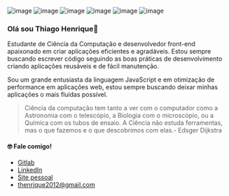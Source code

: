 ![image](https://img.shields.io/badge/JavaScript-F7DF1E?style=for-the-badge&logo=javascript&logoColor=black) ![image](https://img.shields.io/badge/TypeScript-007ACC?style=for-the-badge&logo=typescript&logoColor=white) ![image](https://img.shields.io/badge/Sass-CC6699?style=for-the-badge&logo=sass&logoColor=white) ![image](https://img.shields.io/badge/React-20232A?style=for-the-badge&logo=react&logoColor=61DAFB) ![image](https://img.shields.io/badge/React_Native-20232A?style=for-the-badge&logo=react&logoColor=61DAFB) ![image](https://img.shields.io/badge/Redux-593D88?style=for-the-badge&logo=redux&logoColor=white)

### Olá sou Thiago Henrique:wave:
Estudante de Ciência da Computação e desenvolvedor front-end apaixonado em criar aplicações eficientes e agradáveis. Estou sempre buscando escrever código seguindo as boas práticas de desenvolvimento criando aplicações reusáveis e de fácil manutenção.

Sou um grande entusiasta da linguagem JavaScript e em otimização de performance em aplicações web, estou sempre buscando deixar minhas aplicações o mais fluídas possível.

> Ciência da computação tem tanto a ver com o computador como a Astronomia com o telescópio, a Biologia com o microscópio, ou a Química com os tubos de ensaio. A Ciência não estuda ferramentas, mas o que fazemos e o que descobrimos com elas.- Edsger Dijkstra

<!-- ![Reeveng's github stats](https://github-readme-stats.vercel.app/api?username=thenriquedb&show_icons=true&title_color=fe2889&icon_color=fe2889&text_color=666&bg_color=fffff) -->

#### :nerd_face: Fale comigo!
- [Gitlab](https://gitlab.com/thenriquedb) 
- [LinkedIn](https://www.linkedin.com/in/thenriquedomingues/) 
- [Site pessoal](https://thiagodomingues.netlify.app/) 
- <thenrique2012@gmail.com>

